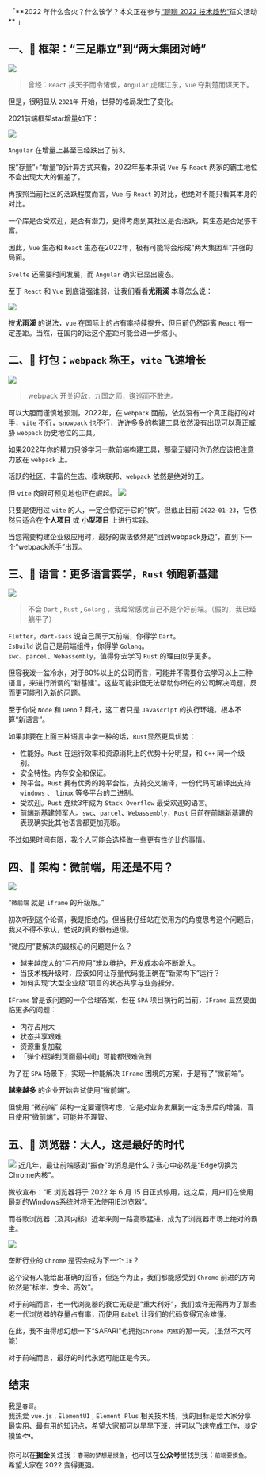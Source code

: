 「**2022 年什么会火？什么该学？本文正在参与[“聊聊 2022 技术趋势”](https://juejin.cn/post/7049621519219195918 "https://juejin.cn/post/7049621519219195918")征文活动** 」

一、🚀 框架：“三足鼎立”到“两大集团对峙”
-----------------------

![](https://p3-juejin.byteimg.com/tos-cn-i-k3u1fbpfcp/56995cd041c041a982ec48def8b2c052~tplv-k3u1fbpfcp-zoom-in-crop-mark:1304:0:0:0.awebp)

> 曾经：`React` 挟天子而令诸侯，`Angular` 虎踞江东，`Vue` 夺荆楚而谋天下。

但是，很明显从 `2021年` 开始，世界的格局发生了变化。

2021前端框架star增量如下：

![](https://cdn.jsdelivr.net/gh/zhangshichun/blog-images/imgs/2022-01-22-04.png)

`Angular` 在增量上甚至已经跌出了前3。

按“存量”+“增量”的计算方式来看，2022年基本来说 `Vue` 与 `React` 两家的霸主地位不会出现太大的偏差了。

再按照当前社区的活跃程度而言，`Vue` 与 `React` 的对比，也绝对不能只看其本身的对比。

一个库是否受欢迎，是否有潜力，更得考虑到其社区是否活跃，其生态是否足够丰富。

因此，`Vue` 生态和 `React` 生态在2022年，极有可能将会形成“两大集团军”并强的局面。

`Svelte` 还需要时间发展，而 `Angular` 确实已显出疲态。

至于 `React` 和 `Vue` 到底谁强谁弱，让我们看看**尤雨溪** 本尊怎么说：

![](https://p3-juejin.byteimg.com/tos-cn-i-k3u1fbpfcp/5e0c33f0511b4a7eadf92d79648523a7~tplv-k3u1fbpfcp-zoom-in-crop-mark:1304:0:0:0.awebp)

按**尤雨溪** 的说法，`vue` 在国际上的占有率持续提升，但目前仍然距离 `React` 有一定差距。当然，在国内的话这个差距可能会进一步缩小。

二、🚀 打包：`webpack` 称王，`vite` 飞速增长
--------------------------------

![](https://p3-juejin.byteimg.com/tos-cn-i-k3u1fbpfcp/66e8fe5a8fee46e4b3ece22f34b68781~tplv-k3u1fbpfcp-zoom-in-crop-mark:1304:0:0:0.awebp)

> webpack 开关迎敌，九国之师，逡巡而不敢进。

可以大胆而谨慎地预测，2022年，在 `webpack` 面前，依然没有一个真正能打的对手，`vite` 不行，`snowpack` 也不行，许许多多的构建工具依然没有出现可以真正威胁 `webpack` 历史地位的工具。

如果2022年你的精力只够学习一款前端构建工具，那毫无疑问你仍然应该把注意力放在 `webpack` 上。

活跃的社区、丰富的生态、模块联邦、`webpack` 依然是绝对的王。

但 `vite` 肉眼可预见地也正在崛起。 ![](https://p3-juejin.byteimg.com/tos-cn-i-k3u1fbpfcp/b2f74fbbdad243a08dda35b68a5d3f71~tplv-k3u1fbpfcp-zoom-in-crop-mark:1304:0:0:0.awebp)

只要是使用过 `vite` 的人，一定会惊诧于它的“快”。但截止目前 `2022-01-23`，它依然只适合在**个人项目** 或 **小型项目** 上进行实践。

当您需要构建企业级应用时，最好的做法依然是“回到webpack身边”，直到下一个“webpack杀手”出现。

三、🚀 语言：更多语言要学，`Rust` 领跑新基建
---------------------------

![](https://p3-juejin.byteimg.com/tos-cn-i-k3u1fbpfcp/35362dcecf1f4160a716b639533bcd15~tplv-k3u1fbpfcp-zoom-in-crop-mark:1304:0:0:0.awebp)

> 不会 `Dart` , `Rust` , `Golang` ，我经常感觉自己不是个好前端。（假的，我已经躺平了）

`Flutter`，`dart-sass` 说自己属于大前端，你得学 `Dart`。  
`EsBuild` 说自己是前端组件，你得学 `Golang`。  
`swc`、`parcel`、`Webassembly`，值得你去学习 `Rust` 的理由似乎更多。

但容我泼一盆冷水，对于80%以上的公司而言，可能并不需要你去学习以上三种语言，来进行所谓的“新基建”。这些可能非但无法帮助你所在的公司解决问题，反而更可能引入新的问题。

至于你说 `Node` 和 `Deno` ? 拜托，这二者只是 `Javascript` 的执行环境。根本不算“新语言”。

如果非要在上面三种语言中学一种的话，`Rust`显然更具优势：

*   性能好。`Rust` 在运行效率和资源消耗上的优势十分明显，和 `C++` 同一个级别。
*   安全特性。内存安全和保证。
*   跨平台。`Rust` 拥有优秀的跨平台性，支持交叉编译，一份代码可编译出支持 `windows` 、 `linux` 等多平台的二进制。
*   受欢迎。`Rust` 连续3年成为 `Stack Overflow` 最受欢迎的语言。
*   前端新基建领军人。`swc`、`parcel`、`Webassembly`，`Rust` 目前在前端新基建的表现确实比其他语言都更加亮眼。

不过如果时间有限，我个人可能会选择做一些更有性价比的事情。

四、🚀 架构：微前端，用还是不用？
------------------

![](https://p3-juejin.byteimg.com/tos-cn-i-k3u1fbpfcp/9a59e91b0dc54248b5cb98cfadfe8d74~tplv-k3u1fbpfcp-zoom-in-crop-mark:1304:0:0:0.awebp)

“`微前端` 就是 `iframe` 的升级版。”

初次听到这个论调，我是拒绝的。但当我仔细站在使用方的角度思考这个问题后，我又不得不承认，他说的真的很有道理。

“微应用”要解决的最核心的问题是什么？

*   越来越庞大的“巨石应用”难以维护，开发成本会不断增大。
*   当技术栈升级时，应该如何让存量代码能正确在“新架构下”运行？
*   如何实现“大型企业级”项目的状态共享与业务拆分。

`IFrame` 曾是该问题的一个合理答案，但在 `SPA` 项目横行的当前，`IFrame` 显然要面临更多的问题：

*   内存占用大
*   状态共享艰难
*   资源重复加载
*   「弹个框弹到页面最中间」可能都很难做到

为了在 `SPA` 场景下，实现一种能解决 `IFrame` 困境的方案，于是有了“微前端”。

**越来越多** 的企业开始尝试使用“微前端”。

但使用 “微前端” 架构一定要谨慎考虑，它是对业务发展到一定场景后的增强，盲目使用“微前端”，可能并不理智。

五、🚀 浏览器：大人，这是最好的时代
-------------------

![](https://p3-juejin.byteimg.com/tos-cn-i-k3u1fbpfcp/72ce93f110f54e18a520db5e609cf090~tplv-k3u1fbpfcp-zoom-in-crop-mark:1304:0:0:0.awebp) 近几年，最让前端感到“振奋”的消息是什么？我心中必然是“Edge切换为Chrome内核”。

微软宣布：“IE 浏览器将于 2022 年 6 月 15 日正式停用，这之后，用户们在使用最新的Windows系统时将无法使用IE浏览器”。

而谷歌浏览器（及其内核）近年来则一路高歌猛进，成为了浏览器市场上绝对的霸主。

![](https://p3-juejin.byteimg.com/tos-cn-i-k3u1fbpfcp/ac2fa5f29a18487ba25836fde78708f1~tplv-k3u1fbpfcp-zoom-in-crop-mark:1304:0:0:0.awebp)

垄断行业的 `Chrome` 是否会成为下一个 `IE`？

这个没有人能给出准确的回答，但迄今为止，我们都能感受到 `Chrome` 前进的方向依然是“标准、安全、高效”。

对于前端而言，老一代浏览器的衰亡无疑是“重大利好”，我们或许无需再为了那些老一代浏览器的存量占有率，而使用 `Babel` 让我们的代码变得冗余难懂。

在此，我不由得想幻想一下“SAFARI”也拥抱`Chrome 内核`的那一天。（虽然不大可能）

对于前端而言，最好的时代永远可能正是今天。

结束
--

我是`春哥`。  
我热爱 `vue.js` , `ElementUI` , `Element Plus` 相关技术栈，我的目标是给大家分享最实用、最有用的知识点，希望大家都可以早早下班，并可以飞速完成工作，淡定摸鱼🐟。

你可以在**掘金**关注我：`春哥的梦想是摸鱼`，也可以在**公众号**里找到我：`前端要摸鱼`。  
希望大家在 2022 变得更强。